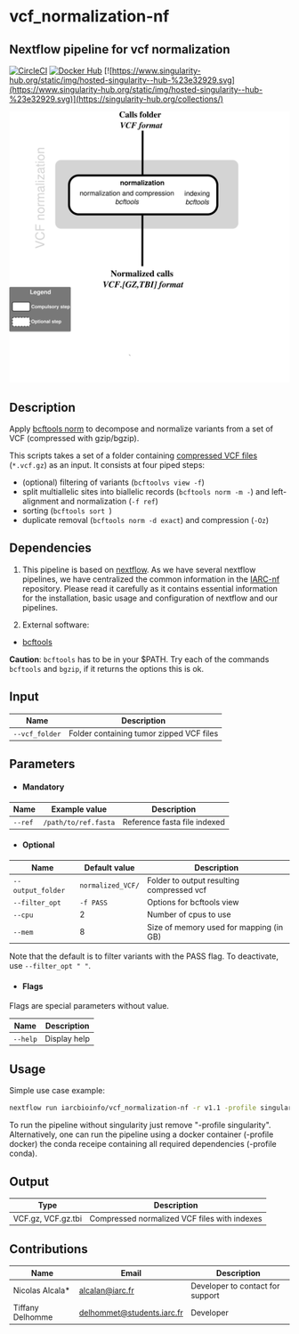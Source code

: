 # vcf_normalization-nf

## Nextflow pipeline for vcf normalization
[![CircleCI](https://circleci.com/gh/IARCbioinfo/vcf_normalization-nf/tree/master.svg?style=svg)](https://circleci.com/gh/IARCbioinfo/vcf_normalization-nf/tree/master)
[![Docker Hub](https://img.shields.io/badge/docker-ready-blue.svg)](https://hub.docker.com/r/iarcbioinfo/vcf_normalization-nf/)
[![https://www.singularity-hub.org/static/img/hosted-singularity--hub-%23e32929.svg](https://www.singularity-hub.org/static/img/hosted-singularity--hub-%23e32929.svg)](https://singularity-hub.org/collections/)


![Workflow representation](vcf_normalization-nf.png)

## Description

Apply [bcftools norm](http://samtools.github.io/bcftools/bcftools.html) to decompose and normalize variants from a set of VCF (compressed with gzip/bgzip).

This scripts takes a set of a folder containing [compressed VCF files](https://samtools.github.io/hts-specs/VCFv4.2.pdf) (`*.vcf.gz`) as an input.
It consists at four piped steps:  
  * (optional) filtering of variants (`bcftoolvs view -f`)
  * split multiallelic sites into biallelic records (`bcftools norm -m -`) and left-alignment and normalization (`-f ref`)
  * sorting (`bcftools sort `)
  * duplicate removal (`bcftools norm -d exact`) and compression (`-Oz`)

## Dependencies

1. This pipeline is based on [nextflow](https://www.nextflow.io). As we have several nextflow pipelines, we have centralized the common information in the [IARC-nf](https://github.com/IARCbioinfo/IARC-nf) repository. Please read it carefully as it contains essential information for the installation, basic usage and configuration of nextflow and our pipelines.

2. External software:  
  * [bcftools](http://samtools.github.io/bcftools/bcftools.html)  

 **Caution**: `bcftools` has to be in your $PATH. Try each of the commands `bcftools` and `bgzip`, if it returns the options this is ok.

## Input

| Name      | Description   |
|-----------|---------------|
| `--vcf_folder`    | Folder containing tumor zipped VCF files |


## Parameters

  * #### Mandatory

| Name      | Example value | Description     |
|-----------|---------------|-----------------|
| `--ref`    | `/path/to/ref.fasta` |  Reference fasta file indexed

  * #### Optional

| Name      | Default value | Description     |
|-----------|---------------|-----------------|
| `--output_folder`    |  `normalized_VCF/`  | Folder to output resulting compressed vcf |
| `--filter_opt`      |  `-f PASS` | Options for bcftools view |
| `--cpu`    |  2  |    Number of cpus to use |
| `--mem`    |  8  |  Size of memory used for mapping (in GB) |


Note that the default is to filter variants with the PASS flag. To deactivate, use `--filter_opt " "`.


  * #### Flags

Flags are special parameters without value.

| Name      | Description     |
|-----------|-----------------|
| `--help`    | Display help |

## Usage

Simple use case example:
```bash
nextflow run iarcbioinfo/vcf_normalization-nf -r v1.1 -profile singularity --vcf_folder VCF/ --ref ref.fasta
```

To run the pipeline without singularity just remove "-profile singularity". Alternatively, one can run the pipeline using a docker container (-profile docker) the conda receipe containing all required dependencies (-profile conda). 


## Output
  | Type      | Description     |
  |-----------|---------------|
  | VCF.gz, VCF.gz.tbi       | Compressed normalized VCF files with indexes|

## Contributions

  | Name      | Email | Description     |
  |-----------|---------------|-----------------|
  | Nicolas Alcala*    | alcalan@iarc.fr | Developer to contact for support |
  | Tiffany Delhomme    | delhommet@students.iarc.fr | Developer |
